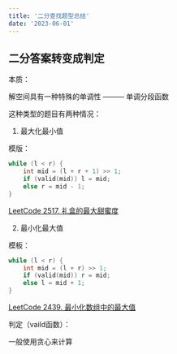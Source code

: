 ```yaml
---
title: '二分查找题型总结'
date: '2023-06-01'
---
```


## 二分答案转变成判定

本质：

解空间具有一种特殊的单调性 ——— 单调分段函数

这种类型的题目有两种情况：

1. 最大化最小值

模版：

```cpp
while (l < r) {
    int mid = (l + r + 1) >> 1;
    if (valid(mid)) l = mid;
    else r = mid - 1;
}
```

[LeetCode 2517. 礼盒的最大甜蜜度](https://leetcode.cn/problems/maximum-tastiness-of-candy-basket/description/)

2. 最小化最大值

模板：

```cpp
while (l < r) {
    int mid = (l + r) >> 1;
    if (valid(mid)) r = mid;
    else l = mid + 1;
}
```

[LeetCode 2439. 最小化数组中的最大值](https://leetcode.cn/problems/minimize-maximum-of-array/)

判定（vaild函数）：

一般使用贪心来计算